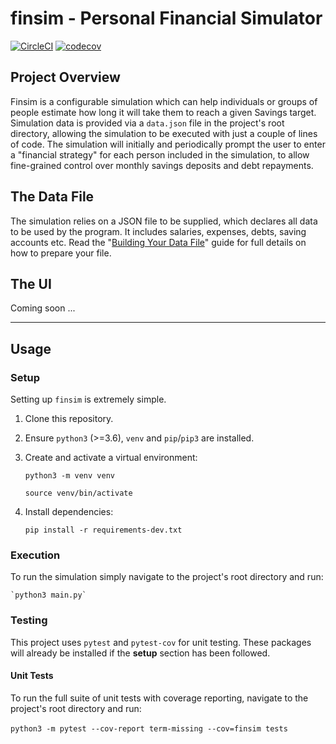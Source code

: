 # finsim - Personal Financial Simulator

[![CircleCI](https://circleci.com/gh/rhysb27/finsim/tree/master.svg?style=shield)](https://circleci.com/gh/rhysb27/finsim/tree/master)
[![codecov](https://codecov.io/gh/rhysb27/finsim/branch/master/graph/badge.svg)](https://codecov.io/gh/rhysb27/finsim)

## Project Overview

Finsim is a configurable simulation which can help individuals or groups of people estimate how long it will take them to reach a given Savings target. Simulation data is provided via a `data.json` file in the project's root directory, allowing the simulation to be executed with just a couple of lines of code. The simulation will initially and periodically prompt the user to enter a "financial strategy" for each person included in the simulation, to allow fine-grained control over monthly savings deposits and debt repayments.

## The Data File

The simulation relies on a JSON file to be supplied, which declares all data to be used by the program. It includes salaries, expenses, debts, saving accounts etc. Read the "[Building Your Data File](https://github.com/rhysb27/finsim/blob/master/building-your-data-file.md)" guide for full details on how to prepare your file.

## The UI

Coming soon ...

---

## Usage

### Setup

Setting up `finsim` is extremely simple.

1. Clone this repository.
2. Ensure `python3` (>=3.6), `venv` and `pip`/`pip3` are installed.

3. Create and activate a virtual environment:

    `python3 -m venv venv`

    `source venv/bin/activate`

4. Install dependencies:

    `pip install -r requirements-dev.txt`


### Execution

To run the simulation simply navigate to the project's root directory and run:

    `python3 main.py`

### Testing

This project uses `pytest` and `pytest-cov` for unit testing. These packages will already be installed if the **setup** section has been followed.

#### Unit Tests

To run the full suite of unit tests with coverage reporting, navigate to the project's root directory and run:

​	`python3 -m pytest --cov-report term-missing --cov=finsim tests`